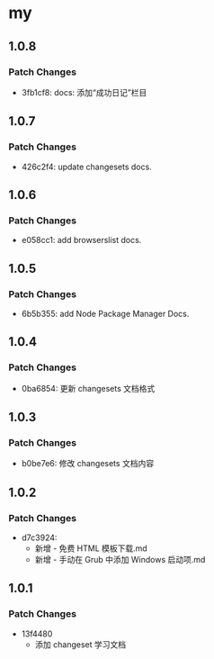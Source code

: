 # my

## 1.0.8

### Patch Changes

- 3fb1cf8: docs: 添加“成功日记”栏目

## 1.0.7

### Patch Changes

- 426c2f4: update changesets docs.

## 1.0.6

### Patch Changes

- e058cc1: add browserslist docs.

## 1.0.5

### Patch Changes

- 6b5b355: add Node Package Manager Docs.

## 1.0.4

### Patch Changes

- 0ba6854: 更新 changesets 文档格式

## 1.0.3

### Patch Changes

- b0be7e6: 修改 changesets 文档内容

## 1.0.2

### Patch Changes

- d7c3924:
  - 新增 - 免费 HTML 模板下载.md
  - 新增 - 手动在 Grub 中添加 Windows 启动项.md

## 1.0.1

### Patch Changes

- 13f4480
  - 添加 changeset 学习文档
